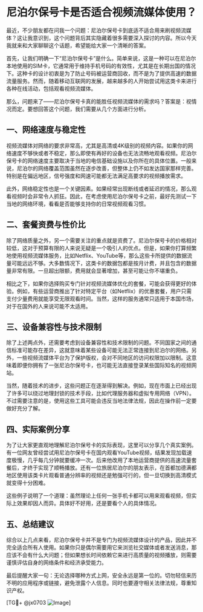 # 尼泊尔保号卡是否适合视频流媒体使用？

最近，不少朋友都在问我一个问题：尼泊尔保号卡到底适不适合用来刷视频流媒体？这让我意识到，这个问题背后其实隐藏着很多需要深入探讨的内容。所以今天我就来和大家聊聊这个话题，希望能给大家一个清晰的答案。

首先，让我们明确一下“尼泊尔保号卡”是什么。简单来说，这是一种可以在尼泊尔本地使用的SIM卡，它通常用于维持手机号码的有效性，尤其是在长期出国的情况下。这种卡的设计初衷是为了防止号码被运营商回收，而不是为了提供高速的数据流量服务。然而，随着移动互联网的发展，越来越多的人开始尝试用这类卡来进行各种在线活动，包括观看视频流媒体。

那么，问题来了——尼泊尔保号卡真的能胜任视频流媒体的需求吗？答案是：视情况而定。要想回答这个问题，我们需要从几个方面进行分析。

## 一、网络速度与稳定性

视频流媒体对网络的要求非常高，尤其是高清或4K级别的视频内容。如果你的网络速度不够快或者不稳定，那么即使有再好的设备也无法流畅地观看视频。尼泊尔保号卡的网络速度主要取决于当地的电信基础设施以及你所在的具体位置。一般来说，尼泊尔的网络覆盖范围虽然在逐步改善，但整体上仍不如发达国家那样完善。特别是在偏远地区，信号强度和网速可能都无法满足高要求的视频播放需求。

此外，网络稳定性也是一个关键因素。如果经常出现断线或者延迟的情况，那么观看视频时会非常令人抓狂。因此，在考虑使用尼泊尔保号卡之前，最好先测试一下当地的网络环境，看看是否能够支持你的日常视频观看习惯。

## 二、套餐资费与性价比

除了网络质量之外，另一个需要关注的重点就是资费了。尼泊尔保号卡的价格相对较低，这对于预算有限的人来说无疑是一个吸引人的优点。但是，如果你打算频繁地使用视频流媒体服务，比如Netflix、YouTube等，那么这些卡所提供的数据流量可能远远不够。大多数情况下，这类卡的数据包都是按月计费，并且包含的数据量非常有限。一旦超出限额，费用就会显著增加，甚至可能让你不堪重负。

相比之下，如果你选择购买专门针对视频流媒体优化的套餐，可能会获得更好的体验。例如，有些运营商推出了针对特定平台（如Netflix）的优惠套餐，用户只需支付少量费用就能享受无限观看时间。当然，这样的服务通常只适用于本国市场，对于在国外的人来说可能不太适用。

## 三、设备兼容性与技术限制

除了上述两点外，还需要考虑到设备兼容性和技术限制的问题。不同国家之间的通信标准可能存在差异，这就意味着某些设备可能无法正常连接到尼泊尔的网络。另外，一些视频流媒体平台为了保护版权，会对不同地区的访问权限加以限制。这意味着即便你拥有了一张尼泊尔保号卡，也可能无法直接登录某些国际知名的视频网站。

当然，随着技术的进步，这些问题正在逐渐得到解决。例如，现在市面上已经出现了许多可以绕过地理封锁的技术手段，比如代理服务器和虚拟专用网络（VPN）。不过需要注意的是，使用这些工具可能会违反当地法律法规，因此在操作前一定要做好充分了解。

## 四、实际案例分享

为了让大家更直观地理解尼泊尔保号卡的实际表现，这里可以分享几个真实案例。有一位网友曾经尝试用尼泊尔保号卡在国内观看YouTube视频，结果发现加载速度极慢，几乎每几分钟就要缓冲一次。后来他改用了本地运营商提供的高速流量套餐后，才终于实现了顺畅播放。还有一位旅居尼泊尔的朋友表示，在首都加德满都地区使用该类卡片观看普通分辨率的视频还是勉强可行的，但一旦切换到高清模式就变得十分困难。

这些例子说明了一个道理：虽然理论上任何一张手机卡都可以用来观看视频，但实际上效果却因人而异。具体好不好用，还是要看个人的具体情况。

## 五、总结建议

综合以上几点来看，尼泊尔保号卡并不是专门为视频流媒体设计的产品，因此并不完全适合所有人使用。如果你只是偶尔需要用它来浏览社交媒体或者发送消息，那应该不会有什么大问题；但如果想长时间依赖它来进行高质量的视频播放，则需要谨慎评估自身的网络条件和经济承受能力。

最后提醒大家一句：无论选择哪种方式上网，安全永远是第一位的。切勿轻信来历不明的应用程序或链接，避免泄露个人信息。同时也要遵守相关法律法规，尊重知识产权。

[TG💪+ @jx0703 ![Image](https://github.com/user-attachments/assets/dbca1d08-cadb-493c-b0ec-ad6f7a83f270)]